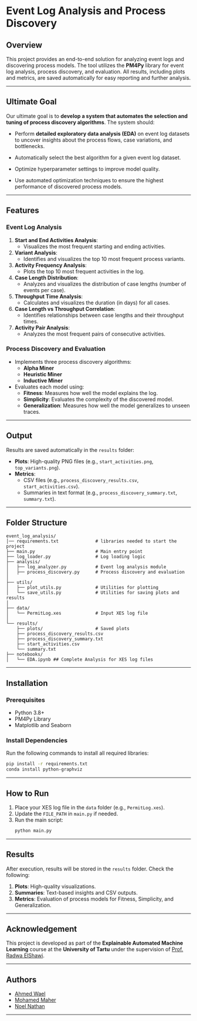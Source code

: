 

# Event Log Analysis and Process Discovery

## Overview
This project provides an end-to-end solution for analyzing event logs and discovering process models. The tool utilizes the **PM4Py** library for event log analysis, process discovery, and evaluation. All results, including plots and metrics, are saved automatically for easy reporting and further analysis.

---
## Ultimate Goal
Our ultimate goal is to **develop a system that automates the selection and tuning of process discovery algorithms**. The system should:
- Perform **detailed exploratory data analysis (EDA)** on event log datasets to uncover insights about the process flows, case variations, and bottlenecks.

- Automatically select the best algorithm for a given event log dataset.
- Optimize hyperparameter settings to improve model quality.
- Use automated optimization techniques to ensure the highest performance of discovered process models.

---
## Features

### Event Log Analysis
1. **Start and End Activities Analysis**:
   - Visualizes the most frequent starting and ending activities.
2. **Variant Analysis**:
   - Identifies and visualizes the top 10 most frequent process variants.
3. **Activity Frequency Analysis**:
   - Plots the top 10 most frequent activities in the log.
4. **Case Length Distribution**:
   - Analyzes and visualizes the distribution of case lengths (number of events per case).
5. **Throughput Time Analysis**:
   - Calculates and visualizes the duration (in days) for all cases.
6. **Case Length vs Throughput Correlation**:
   - Identifies relationships between case lengths and their throughput times.
7. **Activity Pair Analysis**:
   - Analyzes the most frequent pairs of consecutive activities.

### Process Discovery and Evaluation
- Implements three process discovery algorithms:
  - **Alpha Miner**
  - **Heuristic Miner**
  - **Inductive Miner**
- Evaluates each model using:
  - **Fitness**: Measures how well the model explains the log.
  - **Simplicity**: Evaluates the complexity of the discovered model.
  - **Generalization**: Measures how well the model generalizes to unseen traces.

---

## Output
Results are saved automatically in the `results` folder:
- **Plots**: High-quality PNG files (e.g., `start_activities.png`, `top_variants.png`).
- **Metrics**:
  - CSV files (e.g., `process_discovery_results.csv`, `start_activities.csv`).
  - Summaries in text format (e.g., `process_discovery_summary.txt`, `summary.txt`).

---

## Folder Structure
```
event_log_analysis/
│── requirements.txt              # libraries needed to start the project
├── main.py                       # Main entry point
├── log_loader.py                 # Log loading logic
├── analysis/
│   ├── log_analyzer.py           # Event log analysis module
│   ├── process_discovery.py      # Process discovery and evaluation
│
├── utils/
│   ├── plot_utils.py             # Utilities for plotting
│   └── save_utils.py             # Utilities for saving plots and results
│
├── data/
│   └── PermitLog.xes             # Input XES log file
│
└── results/
    ├── plots/                    # Saved plots
    ├── process_discovery_results.csv
    ├── process_discovery_summary.txt
    ├── start_activities.csv
    └── summary.txt
├── notebooks/
│   └── EDA.ipynb ## Complete Analysis for XES log files

```

---

## Installation

### Prerequisites
- Python 3.8+
- PM4Py Library
- Matplotlib and Seaborn

### Install Dependencies
Run the following commands to install all required libraries:
```bash
pip install -r requirements.txt
conda install python-graphviz
```

---

## How to Run
1. Place your XES log file in the `data` folder (e.g., `PermitLog.xes`).
2. Update the `FILE_PATH` in `main.py` if needed.
3. Run the main script:
   ```bash
   python main.py
   ```

---

## Results
After execution, results will be stored in the `results` folder. Check the following:
1. **Plots**: High-quality visualizations.
2. **Summaries**: Text-based insights and CSV outputs.
3. **Metrics**: Evaluation of process models for Fitness, Simplicity, and Generalization.

---


## Acknowledgement 
This project is developed as part of the **Explainable Automated Machine Learning** course at the **University of Tartu** under the supervision of [Prof. Radwa ElShawi](https://github.com/RadwaElShawi).

---

## Authors
- [Ahmed Wael](https://github.com/ahmedwael19)  
- [Mohamed Maher](https://github.com/mmaher22)  
- [Noel Nathan](https://github.com/NoelDNathan)  

---